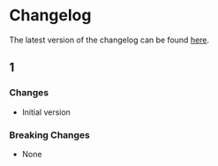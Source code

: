 # Changelog

The latest version of the changelog can be found [here](/Azure/bicep-registry-modules/blob/main/avm/ptn/app-service-lza/hosting-environment/CHANGELOG.md).

## 1

### Changes

- Initial version

### Breaking Changes

- None
